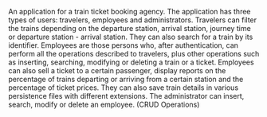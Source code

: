 An application for a train ticket booking agency.
The application has three types of users: travelers, employees and administrators.
Travelers can filter the trains depending on the departure station, arrival station, journey time or departure station - arrival station.
They can also search for a train by its identifier.
Employees are those persons who, after authentication, can perform all the operations described to travelers, plus other operations such as inserting, searching, modifying or deleting a train or a ticket.
Employees can also sell a ticket to a certain passenger, display reports on the percentage of trains departing or arriving from a certain station and the percentage of ticket prices.
They can also save train details in various persistence files with different extensions.
The administrator can insert, search, modify or delete an employee. (CRUD Operations)

